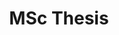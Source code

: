 ---
title: MSc Thesis
layout: project
year: 2022
url: https://harveymannering.github.io/GlassDetectionInVideos/
excerpt: This project aims to extend the glass detection model presented by Jiaying Lin et al. into video. We call this network GSDNet4Video. This is done mainly using techniques found in Google's "Mobile Real-time Video Segmentation" blog. 
project-image: https://placehold.co/400
tag1: Project Page
tag1link: https://harveymannering.github.io/GlassDetectionInVideos/
tag2: GitHub
tag2link: https://github.com/harveymannering/GlassDetectionInVideos
comments: true
---